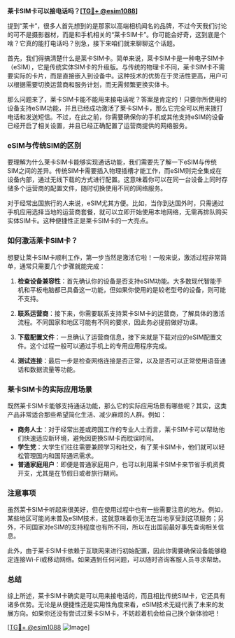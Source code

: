**莱卡SIM卡可以接电话吗？[[TG💪+ @esim1088](https://t.me/s/esim1088)]**

提到“莱卡”，很多人首先想到的是那家以高端相机闻名的品牌，不过今天我们讨论的可不是摄影器材，而是和手机相关的“莱卡SIM卡”。你可能会好奇，这到底是个啥？它真的能打电话吗？别急，接下来咱们就来聊聊这个话题。

首先，我们得搞清楚什么是莱卡SIM卡。简单来说，莱卡SIM卡是一种电子SIM卡（eSIM），它是传统实体SIM卡的升级版。与传统的物理卡不同，莱卡SIM卡不需要实际的卡片，而是直接嵌入到设备中。这种技术的优势在于灵活性更高，用户可以根据需要切换运营商和服务计划，而无需频繁更换实体卡。

那么问题来了，莱卡SIM卡能不能用来接电话呢？答案是肯定的！只要你所使用的设备支持eSIM功能，并且已经成功激活了莱卡SIM卡，那么它完全可以用来拨打电话和发送短信。不过，在此之前，你需要确保你的手机或其他支持eSIM的设备已经开启了相关设置，并且已经正确配置了运营商提供的网络服务。

### eSIM与传统SIM的区别

要理解为什么莱卡SIM卡能够实现通话功能，我们需要先了解一下eSIM与传统SIM之间的差异。传统SIM卡需要插入物理插槽才能工作，而eSIM则完全集成在设备内部，通过无线下载的方式进行配置。这意味着你可以在同一台设备上同时存储多个运营商的配置文件，随时切换使用不同的网络服务。

对于经常出国旅行的人来说，eSIM尤其方便。比如，当你到达国外时，只需通过手机应用选择当地的运营商套餐，就可以立即开始使用本地网络，无需再排队购买实体SIM卡。这种便捷性正是莱卡SIM卡的一大亮点。

### 如何激活莱卡SIM卡？

想要让莱卡SIM卡顺利工作，第一步当然是激活它啦！一般来说，激活过程非常简单，通常只需要几个步骤就能完成：

1. **检查设备兼容性**：首先确认你的设备是否支持eSIM功能。大多数现代智能手机和平板电脑都已具备这一功能，但如果你使用的是较老型号的设备，则可能不支持。

2. **联系运营商**：接下来，你需要联系支持莱卡SIM卡的运营商，了解具体的激活流程。不同国家和地区可能有不同的要求，因此务必提前做好功课。

3. **下载配置文件**：一旦确认了运营商信息，接下来就是下载对应的eSIM配置文件。这个过程一般可以通过手机上的专用应用程序完成。

4. **测试连接**：最后一步是检查网络连接是否正常，以及是否可以正常使用语音通话和数据流量等功能。

### 莱卡SIM卡的实际应用场景

既然莱卡SIM卡能够支持通话功能，那么它的实际应用场景有哪些呢？其实，这类产品非常适合那些希望简化生活、减少麻烦的人群。例如：

- **商务人士**：对于经常出差或跨国工作的专业人士而言，莱卡SIM卡可以帮助他们快速适应新环境，避免因更换SIM卡而耽误时间。
- **学生党**：大学生们往往需要兼顾学习和社交，有了莱卡SIM卡，他们就可以轻松管理国内和国际通讯需求。
- **普通家庭用户**：即便是普通家庭用户，也可以利用莱卡SIM卡来节省手机资费开支，尤其是在节假日或者旅行期间。

### 注意事项

虽然莱卡SIM卡听起来很美好，但在使用过程中也有一些需要注意的地方。例如，某些地区可能尚未普及eSIM技术，这就意味着你无法在当地享受到这项服务；另外，不同国家对eSIM的支持程度也有所不同，所以在出国前最好事先查询相关信息。

此外，由于莱卡SIM卡依赖于互联网来进行初始配置，因此你需要确保设备能够稳定连接Wi-Fi或移动网络。如果遇到任何问题，可以随时咨询客服人员寻求帮助。

### 总结

综上所述，莱卡SIM卡确实是可以用来接电话的，而且相比传统SIM卡，它还具有诸多优势。无论是从便捷性还是实用性角度来看，eSIM技术无疑代表了未来的发展方向。如果你还没有尝试过莱卡SIM卡，不妨趁着机会给自己换个新体验吧！

[[TG💪+ @esim1088](https://t.me/s/esim1088) ![Image](https://i.postimg.cc/4NQfJmqS/Snipaste-2025-05-13-00-14-12.png)]